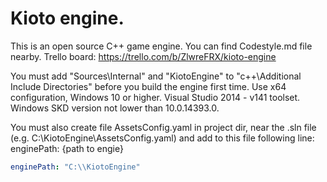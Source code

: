 # Kioto engine.

This is an open source C++ game engine. You can find Codestyle.md file nearby.
Trello board: https://trello.com/b/ZlwreFRX/kioto-engine

You must add "Sources\Internal" and "KiotoEngine" to "c++\Additional Include Directories" before you build the engine first time.
Use x64 configuration, Windows 10 or higher. Visual Studio 2014 - v141 toolset. Windows SKD version not lower than 10.0.14393.0.

You must also create file AssetsConfig.yaml in project dir, near the .sln file (e.g. C:\KiotoEngine\AssetsConfig.yaml) and add to this file following line: enginePath: {path to engie}
```yaml
enginePath: "C:\\KiotoEngine"
```

